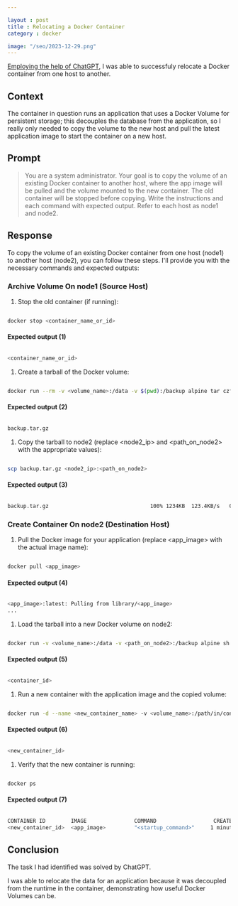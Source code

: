 ```yaml
---

layout : post
title : Relocating a Docker Container
category : docker

image: "/seo/2023-12-29.png"
---
```


[Employing the help of ChatGPT](https://chat.openai.com/share/c944806a-de80-4384-908b-a4317108b638), I was able to successfuly relocate a Docker container from one host to another.

## Context

The container in question runs an application that uses a Docker Volume for persistent storage; this decouples the database from the application, so I really only needed to copy the volume to the new host and pull the latest application image to start the container on a new host.

## Prompt

> You are a system administrator. Your goal is to copy the volume of an existing Docker container to another host, where the app image will be pulled and the volume mounted to the new container. The old container will be stopped before copying. Write the instructions and each command with expected output. Refer to each host as node1 and node2.

## Response

To copy the volume of an existing Docker container from one host (node1) to another host (node2), you can follow these steps. I'll provide you with the necessary commands and expected outputs:

### Archive Volume On node1 (Source Host)

1. Stop the old container (if running):

```bash

docker stop <container_name_or_id>

```

#### Expected output (1)

```bash

<container_name_or_id>

```

1. Create a tarball of the Docker volume:

```bash

docker run --rm -v <volume_name>:/data -v $(pwd):/backup alpine tar czf /backup/backup.tar.gz -C /data .

```

#### Expected output (2)

```bash

backup.tar.gz

```

1. Copy the tarball to node2 (replace <node2_ip> and <path_on_node2> with the appropriate values):

```bash

scp backup.tar.gz <node2_ip>:<path_on_node2>

```

#### Expected output (3)

```bash

backup.tar.gz                                100% 1234KB  123.4KB/s   00:10

```

### Create Container On node2 (Destination Host)

1. Pull the Docker image for your application (replace <app_image> with the actual image name):

```bash

docker pull <app_image>

```

#### Expected output (4)

```bash

<app_image>:latest: Pulling from library/<app_image>
...

```

1. Load the tarball into a new Docker volume on node2:

```bash

docker run -v <volume_name>:/data -v <path_on_node2>:/backup alpine sh -c "tar xzf /backup/backup.tar.gz -C /data"

```

#### Expected output (5)

```bash

<container_id>

```

1. Run a new container with the application image and the copied volume:

```bash

docker run -d --name <new_container_name> -v <volume_name>:/path/in/container <app_image>

```

#### Expected output (6)

```bash

<new_container_id>

```

1. Verify that the new container is running:

```bash

docker ps

```

#### Expected output (7)

```bash

CONTAINER ID        IMAGE               COMMAND                  CREATED             STATUS              PORTS               NAMES
<new_container_id>  <app_image>         "<startup_command>"     1 minute ago        Up 1 minute                             <new_container_name>

```

## Conclusion

The task I had identified was solved by ChatGPT.

I was able to relocate the data for an application because it was decoupled from the runtime in the container, demonstrating how useful Docker Volumes can be.
